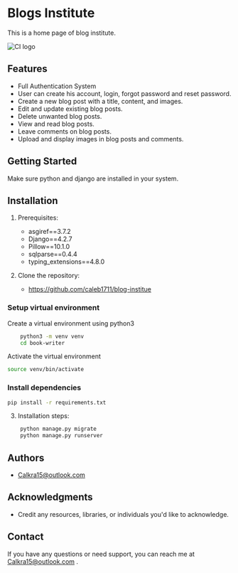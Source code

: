 # Blogs Institute

This is a home page of blog institute.

![CI logo](https://github.com/caleb1711/blog-institue/tree/main/static/images/home.png)

## Features

- Full Authentication System
- User can create his account, login, forgot password and reset password. 
- Create a new blog post with a title, content, and images.
- Edit and update existing blog posts.
- Delete unwanted blog posts.
- View and read blog posts.
- Leave comments on blog posts.
- Upload and display images in blog posts and comments.

## Getting Started
Make sure python and django are installed in your system. 

## Installation

1. Prerequisites:
   - asgiref==3.7.2
   - Django==4.2.7
   - Pillow==10.1.0
   - sqlparse==0.4.4
   - typing_extensions==4.8.0

2. Clone the repository:
   - https://github.com/caleb1711/blog-institue

### Setup virtual environment
Create a virtual environment using python3
```bash
    python3 -m venv venv
    cd book-writer
```
Activate the virtual environment
```bash
source venv/bin/activate
```

### Install dependencies
```bash
pip install -r requirements.txt
```

3. Installation steps:
```bash
    python manage.py migrate
    python manage.py runserver
```

## Authors

- Calkra15@outlook.com


## Acknowledgments

- Credit any resources, libraries, or individuals you'd like to acknowledge.

## Contact

If you have any questions or need support, you can reach me at Calkra15@outlook.com
.


